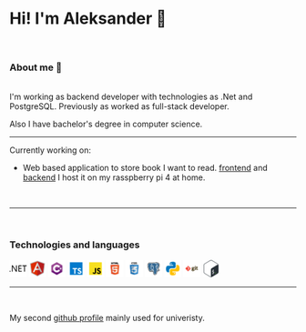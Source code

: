 <!--magic:commad to preview markdown file cmd-k v -->

# Hi! I'm Aleksander 👋
<br>

### About me 💬 
<br>
I'm working as backend developer with technologies as .Net and PostgreSQL. Previously as worked as full-stack developer.


Also I have bachelor's degree in computer science.

---

Currently working on:

* Web based application to store book I want to read. [frontend](https://github.com/alexanderKus/btr) and [backend](https://github.com/alexanderKus/btr-backend) I host it on my rasspberry pi 4 at home.
  
<br>

---

<br>

### Technologies and languages
<div>
<img alt="dotnet" style="width:30px" src="icons/dotnet.svg"/>
<img alt="angular" style="width:30px" src="icons/angular.svg"/>
<img alt="c#" style="width:30px" src="icons/csharp.svg"/>
<img alt="typescript" style="width:30px" src="icons/typescript.svg"/>
<img alt="javascript" style="width:30px" src="icons/javascript.svg"/>
<img alt="html" style="width:30px" src="icons/html.svg"/>
<img alt="css" style="width:30px" src="icons/css.svg"/>
<img alt="postgresql" style="width:30px" src="icons/postgresql.svg"/>
<img alt="python" style="width:30px" src="icons/python.svg"/>
<img alt="git" style="width:30px" src="icons/git.svg"/>
<img alt="bash" style="width:30px" src="icons/bash.svg"/>
</div>

---

<br>

My second [github profile](https://github.com/aleksanderkus00) mainly used for univeristy.
